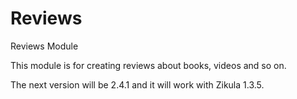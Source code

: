 Reviews
=======

Reviews Module 

This module is for creating reviews about books, videos and so on.

The next version will be 2.4.1 and it will work with Zikula 1.3.5.
